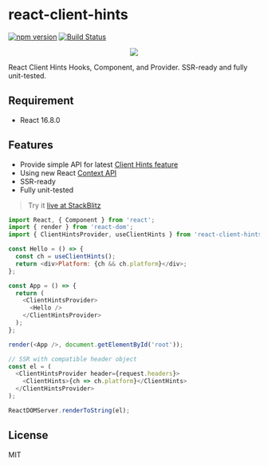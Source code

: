 # react-client-hints

[![npm version](https://badge.fury.io/js/react-client-hints.svg)](https://badge.fury.io/js/react-client-hints)
[![Build Status](https://travis-ci.org/antonybudianto/react-client-hints.svg?branch=master)](https://travis-ci.org/antonybudianto/react-client-hints)

<p align="center">
<img src="https://user-images.githubusercontent.com/7658554/82079373-f68c1a00-970c-11ea-83a4-e3644f2343ad.png">
</p>

React Client Hints Hooks, Component, and Provider. SSR-ready and fully unit-tested.

## Requirement

- React 16.8.0

## Features

- Provide simple API for latest [Client Hints feature](https://developer.mozilla.org/en-US/docs/Glossary/Client_hints)
- Using new React [Context API](https://reactjs.org/docs/context.html)
- SSR-ready
- Fully unit-tested

> Try it [live at StackBlitz](https://stackblitz.com/edit/demo-react-client-hints)

```js
import React, { Component } from 'react';
import { render } from 'react-dom';
import { ClientHintsProvider, useClientHints } from 'react-client-hints';

const Hello = () => {
  const ch = useClientHints();
  return <div>Platform: {ch && ch.platform}</div>;
};

const App = () => {
  return (
    <ClientHintsProvider>
      <Hello />
    </ClientHintsProvider>
  );
};

render(<App />, document.getElementById('root'));

// SSR with compatible header object
const el = (
  <ClientHintsProvider header={request.headers}>
    <ClientHints>{ch => ch.platform}</ClientHints>
  </ClientHintsProvider>
);

ReactDOMServer.renderToString(el);
```

## License

MIT
